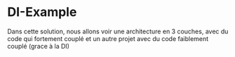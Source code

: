 # DI-Example
Dans cette solution, nous allons voir une architecture en 3 couches, avec du code qui fortement couplé et un autre projet avec du code faiblement couplé (grace à la DI)
